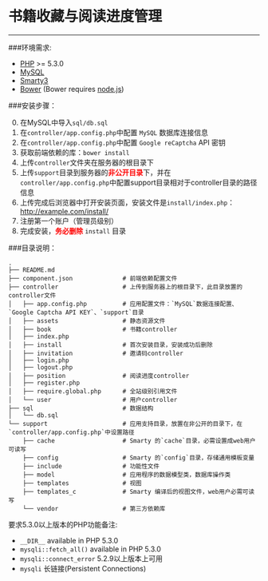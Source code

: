 # 书籍收藏与阅读进度管理

***

###环境需求:

* [PHP](http://www.php.net/) >= 5.3.0
* [MySQL](http://dev.mysql.com/downloads/)
* [Smarty3](http://www.smarty.net/)
* [Bower](http://twitter.github.io/bower/) (Bower requires [node.js](http://nodejs.org))


###安装步骤：

0. 在MySQL中导入`sql/db.sql`
1. 在`controller/app.config.php`中配置 `MySQL` 数据库连接信息
2. 在`controller/app.config.php`中配置 `Google reCaptcha` API 密钥
3. 获取前端依赖的库：`bower install`
3. 上传`controller`文件夹在服务器的根目录下
4. 上传`support`目录到服务器的<strong style="color:red">非公开目录</strong>下，并在`controller/app.config.php`中配置support目录相对于controller目录的路径信息
5. 上传完成后浏览器中打开安装页面，安装文件是`install/index.php`： http://example.com/install/
6. 注册第一个账户（管理员级别）
7. 完成安装，<strong style="color:red; font-weight:bold">务必删除</strong> `install` 目录


###目录说明：

    .
    ├── README.md
    ├── component.json              # 前端依赖配置文件
    ├── controller                  # 上传到服务器上的根目录下，此目录放置的controller文件
    │   ├── app.config.php          # 应用配置文件：`MySQL`数据连接配置、`Google Captcha API KEY`、`support`目录
    │   ├── assets                  # 静态资源文件
    │   ├── book                    # 书籍controller
    │   ├── index.php
    │   ├── install                 # 首次安装目录，安装成功后删除
    │   ├── invitation              # 邀请码controller
    │   ├── login.php
    │   ├── logout.php
    │   ├── position                # 阅读进度controller
    │   ├── register.php
    │   ├── require.global.php      # 全站级别引用文件
    │   └── user                    # 用户controller
    ├── sql                         # 数据结构
    │   └── db.sql
    └── support                     # 应用支持目录，放置在非公开的目录下，在`controller/app.config.php`中设置路径
        ├── cache                   # Smarty 的`cache`目录，必需设置成web用户可读写
        ├── config                  # Smarty 的`config`目录，存储通用模板变量
        ├── include                 # 功能性文件
        ├── model                   # 应用程序的数据模型类，数据库操作类
        ├── templates               # 视图
        ├── templates_c             # Smarty 编译后的视图文件，web用户必需可读写
        └── vendor                  # 第三方依赖库

要求5.3.0以上版本的PHP功能备注:

* `__DIR__` available in PHP 5.3.0
* `mysqli::fetch_all()` available in PHP 5.3.0
* `mysqli::connect_error` 5.2.9以上版本上可用
* `mysqli` 长链接(Persistent Connections)